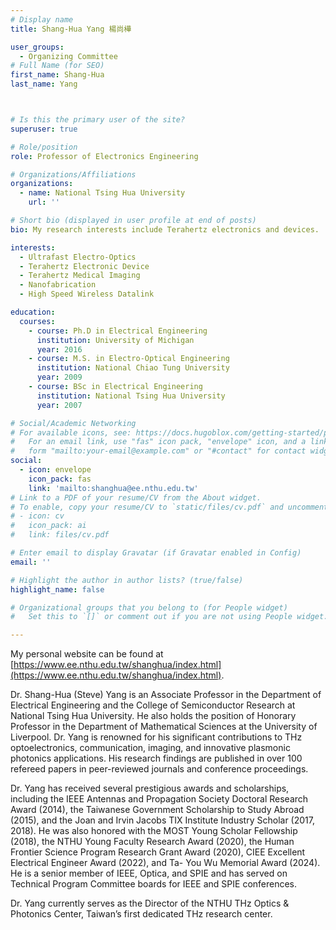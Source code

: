```yaml
---
# Display name
title: Shang-Hua Yang 楊尚樺

user_groups:
  - Organizing Committee
# Full Name (for SEO)
first_name: Shang-Hua
last_name: Yang



# Is this the primary user of the site?
superuser: true

# Role/position
role: Professor of Electronics Engineering

# Organizations/Affiliations
organizations:
  - name: National Tsing Hua University
    url: ''

# Short bio (displayed in user profile at end of posts)
bio: My research interests include Terahertz electronics and devices.

interests:
  - Ultrafast Electro-Optics
  - Terahertz Electronic Device
  - Terahertz Medical Imaging
  - Nanofabrication
  - High Speed Wireless Datalink

education:
  courses:
    - course: Ph.D in Electrical Engineering
      institution: University of Michigan
      year: 2016
    - course: M.S. in Electro-Optical Engineering
      institution: National Chiao Tung University
      year: 2009
    - course: BSc in Electrical Engineering
      institution: National Tsing Hua University
      year: 2007

# Social/Academic Networking
# For available icons, see: https://docs.hugoblox.com/getting-started/page-builder/#icons
#   For an email link, use "fas" icon pack, "envelope" icon, and a link in the
#   form "mailto:your-email@example.com" or "#contact" for contact widget.
social:
  - icon: envelope
    icon_pack: fas
    link: 'mailto:shanghua@ee.nthu.edu.tw'
# Link to a PDF of your resume/CV from the About widget.
# To enable, copy your resume/CV to `static/files/cv.pdf` and uncomment the lines below.
# - icon: cv
#   icon_pack: ai
#   link: files/cv.pdf

# Enter email to display Gravatar (if Gravatar enabled in Config)
email: ''

# Highlight the author in author lists? (true/false)
highlight_name: false

# Organizational groups that you belong to (for People widget)
#   Set this to `[]` or comment out if you are not using People widget.

---
```


My personal website can be found at [https://www.ee.nthu.edu.tw/shanghua/index.html](https://www.ee.nthu.edu.tw/shanghua/index.html).

Dr. Shang-Hua (Steve) Yang is an Associate Professor in the Department of Electrical Engineering and the College of Semiconductor Research at National Tsing Hua University. He also holds the position of Honorary Professor in the Department of Mathematical Sciences at the University of Liverpool. Dr. Yang is renowned for his significant contributions to THz optoelectronics, communication, imaging, and innovative plasmonic photonics applications. His research findings are published in over 100 refereed papers in peer-reviewed journals and conference proceedings. 

Dr. Yang has received several prestigious awards and scholarships, including the IEEE Antennas and Propagation Society Doctoral Research Award (2014), the Taiwanese Government Scholarship to Study Abroad (2015), and the Joan and Irvin Jacobs TIX Institute Industry Scholar (2017, 2018). He was also honored with the MOST Young Scholar Fellowship (2018), the NTHU Young Faculty Research Award (2020), the Human Frontier Science Program Research Grant Award (2020), CIEE Excellent Electrical Engineer Award (2022), and Ta- You Wu Memorial Award (2024). He is a senior member of IEEE, Optica, and SPIE and has served on Technical Program Committee boards for IEEE and SPIE conferences. 

Dr. Yang currently serves as the Director of the NTHU THz Optics & Photonics Center, Taiwan’s first dedicated THz research center.
